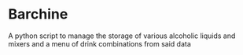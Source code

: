 # Barchine
A python script to manage the storage of various alcoholic liquids and mixers and a menu of drink combinations from said data
